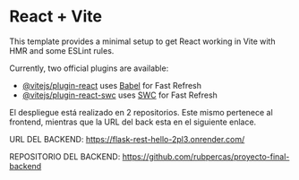 # React + Vite

This template provides a minimal setup to get React working in Vite with HMR and some ESLint rules.

Currently, two official plugins are available:

- [@vitejs/plugin-react](https://github.com/vitejs/vite-plugin-react/blob/main/packages/plugin-react/README.md) uses [Babel](https://babeljs.io/) for Fast Refresh
- [@vitejs/plugin-react-swc](https://github.com/vitejs/vite-plugin-react-swc) uses [SWC](https://swc.rs/) for Fast Refresh

El despliegue está realizado en 2 repositorios. Este mismo pertenece al frontend, mientras que la URL del back esta en el siguiente enlace.

URL DEL BACKEND: https://flask-rest-hello-2pl3.onrender.com/

REPOSITORIO DEL BACKEND: https://github.com/rubpercas/proyecto-final-backend
